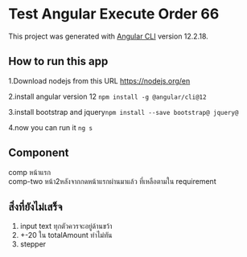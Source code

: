 # Test Angular Execute Order 66

This project was generated with [Angular CLI](https://github.com/angular/angular-cli) version 12.2.18.

## How to run this app

  1.Download nodejs from this URL https://nodejs.org/en
  
  2.install angular version 12 ``npm install -g @angular/cli@12``
  
  3.install bootstrap and  jquery``npm install --save bootstrap@ jquery@``
  
  4.now you can run it ``ng s``

## Component 
  comp หน้าแรก <br>
  comp-two หน้า2หลังจากกดหน้าแรกผ่านมาแล้ว
  ที่เหลือตามใน requirement

## สิ่งที่ยังไม่เสร็จ
  1. input text ทุกตัวควรจะอยู่ด้านขว้า
  2. +-20 ใน totalAmount ทำไม่ทัน
  3. stepper

